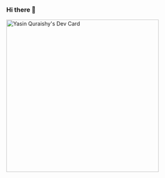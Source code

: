 ### Hi there 👋
<a href="https://app.daily.dev/yasin7044"><img src="https://api.daily.dev/devcards/153e4adc8e47442f83b74e0e7b48be28.png?r=t49" width="400" alt="Yasin Quraishy's Dev Card"/></a>
<!--
**yasin7044/yasin7044** is a ✨ _special_ ✨ repository because its `README.md` (this file) appears on your GitHub profile.

Here are some ideas to get you started:

- 🔭 I’m currently working on Super Dna Technolab
- 🌱 I’m currently learning Data Science
- 👯 I’m looking to collaborate on 
- 🤔 I’m looking for help with 
- 💬 Ask me about ...
- 📫 How to reach me: yasin.quraishy@gmail.com
- 😄 Pronouns: Yasin
- ⚡ Fun fact: 
-->
